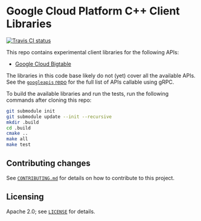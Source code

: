 # Google Cloud Platform C++ Client Libraries

[![Travis CI status][travis-shield]][travis-link]

[travis-shield]: https://travis-ci.org/GoogleCloudPlatform/google-cloud-cpp.svg
[travis-link]: https://travis-ci.org/GoogleCloudPlatform/google-cloud-cpp/builds

This repo contains experimental client libraries for the following APIs:

* [Google Cloud Bigtable](bigtable/)

The libraries in this code base likely do not (yet) cover all the available
APIs. See the [`googleapis` repo](https://github.com/googleapis/googleapis)
for the full list of APIs callable using gRPC.

To build the available libraries and run the tests, run the following commands
after cloning this repo:

```sh
git submodule init
git submodule update --init --recursive
mkdir .build
cd .build
cmake ..
make all
make test
```

## Contributing changes

See [`CONTRIBUTING.md`](CONTRIBUTING.md) for details on how to contribute to
this project.

## Licensing

Apache 2.0; see [`LICENSE`](LICENSE) for details.

